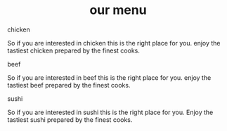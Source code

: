 <!DOCTYPE html>
<html lang="en">
<head>

<meta charset="UTF-8">
<meta name="viewport" content="width=device-width, initial-scale=1">
<title>responsive design</title>
<link rel="stylesheet" href="D:/css.css">

</head>
<body>
<h1 style="text-align: center">our menu</h1>
<div class="row">
<div class="col-lg-4 col-md-6 col-sm-12">
<div id="chicken">
<span>chicken</span>
<p>So if you are interested in chicken this is the right place for you. enjoy the tastiest chicken prepared by the finest cooks.
</p>
</div></div>
<div class="col-lg-4 col-md-6 col-sm-12">
<div id="beef">
<span>beef</span>
<p>So if you are interested in beef this is the right place for you.
enjoy the tastiest beef prepared by the finest cooks.
</p>
</div></div>
<div class="col-lg-4 col-md-12 col-sm-12">
<div id="sushi"> 
<span>sushi</span>
<p>So if you are interested in sushi this is the right place for you. Enjoy the tastiest sushi prepared by the finest cooks. 
</p>
</div></div>
</div>

</body>
</html>
